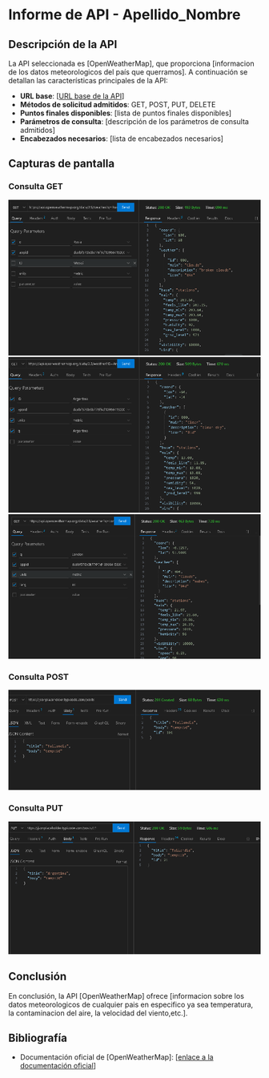 # Informe de API - Apellido_Nombre

## Descripción de la API

La API seleccionada es [OpenWeatherMap], que proporciona [informacion de los datos meteorologicos del país que querramos]. A continuación se detallan las características principales de la API:

- **URL base**: [[URL base de la API](https://api.openweathermap.org/data/2.5/weather)]
- **Métodos de solicitud admitidos**: GET, POST, PUT, DELETE
- **Puntos finales disponibles**: [lista de puntos finales disponibles]
- **Parámetros de consulta**: [descripción de los parámetros de consulta admitidos]
- **Encabezados necesarios**: [lista de encabezados necesarios]

## Capturas de pantalla

### Consulta GET 

![Consulta GET genérica](punto3a.png)
![Consulta GET id](punto3c.png)
![Consulta GET busqueda](punto3d.png)

### Consulta POST

![Consulta POST](punto3bpost.png)

### Consulta PUT

![Consulta PUT](punto3bput.png)

## Conclusión

En conclusión, la API [OpenWeatherMap] ofrece [informacion sobre los datos meteorologicos de cualquier pais en especifico ya sea temperatura, la contaminacion del aire, la velocidad del viento,etc.].

## Bibliografía

- Documentación oficial de [OpenWeatherMap]: [[enlace a la documentación oficial](https://home.openweathermap.org/api_keys)]


